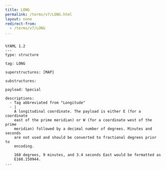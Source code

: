 ```yaml
---
title: LONG
permalink: /terms/v7/LONG.html
layout: none
redirect-from:
  - /terms/v7/LONG
...
```


```

%YAML 1.2
---
type: structure

tag: LONG

superstructures: [MAP]

substructures:

payload: Special

descriptions:
  - Tag abbreviated from "Longitude"
  - |
    A longitudinal coordinate. The payload is either E (for a coordinate
    east of the prime meridian) or W (for a coordinate west of the prime
    meridian) followed by a decimal number of degrees. Minutes and seconds
    are not used and should be converted to fractional degrees prior to
    encoding.
    
    168 degrees, 9 minutes, and 3.4 seconds East would be formatted as
    E168.150944.
...

```